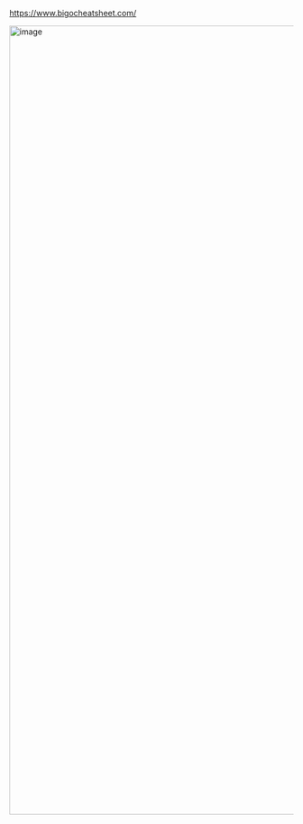 https://www.bigocheatsheet.com/

<img width="1416" height="1397" alt="image" src="https://github.com/user-attachments/assets/c056bab8-bef8-4f66-b24e-c5b3dd8736ec" />
